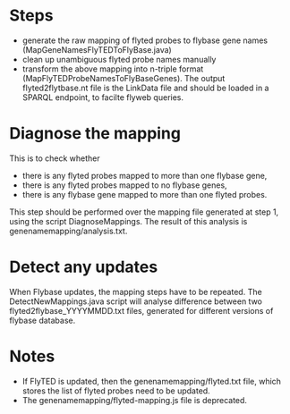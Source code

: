 # Steps #
  * generate the raw mapping of flyted probes to flybase gene names (MapGeneNamesFlyTEDToFlyBase.java)
  * clean up unambiguous flyted probe names manually
  * transform the above mapping into n-triple format (MapFlyTEDProbeNamesToFlyBaseGenes). The output flyted2flytbase.nt file is the LinkData file and should be loaded in a SPARQL endpoint, to facilte flyweb queries.

# Diagnose the mapping #
This is to check whether
  * there is any flyted probes mapped to more than one flybase gene,
  * there is any flyted probes mapped to no flybase genes,
  * there is any flybase gene mapped to more than one flyted probes.

This step should be performed over the mapping file generated at step 1, using the script DiagnoseMappings. The result of this analysis is genenamemapping/analysis.txt.

# Detect any updates #
When Flybase updates, the mapping steps have to be repeated. The DetectNewMappings.java script will analyse difference between two flyted2flybase\_YYYYMMDD.txt files, generated for different versions of flybase database.

# Notes #
  * If FlyTED is updated, then the genenamemapping/flyted.txt file, which stores the list of flyted probes need to be updated.
  * The genenamemapping/flyted-mapping.js file is deprecated.